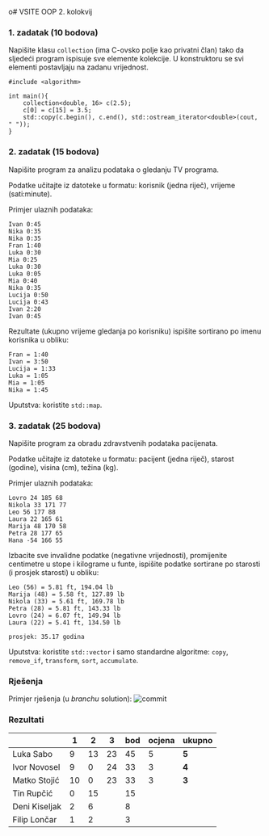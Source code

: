 ﻿o# VSITE OOP 2. kolokvij

### 1. zadatak (10 bodova)

Napišite klasu `collection` (ima C-ovsko polje kao privatni član) tako da sljedeći program ispisuje sve elemente kolekcije. 
U konstruktoru se svi elementi postavljaju na zadanu vrijednost.


```
#include <algorithm>

int main(){
	collection<double, 16> c(2.5);
	c[0] = c[15] = 3.5;
	std::copy(c.begin(), c.end(), std::ostream_iterator<double>(cout, " "));
}
```

### 2. zadatak (15 bodova)

Napišite program za analizu podataka o gledanju TV programa.

Podatke učitajte iz datoteke u formatu: korisnik (jedna riječ), vrijeme (sati:minute).

Primjer ulaznih podataka:

```
Ivan 0:45
Nika 0:35
Nika 0:35
Fran 1:40
Luka 0:30
Mia 0:25
Luka 0:30
Luka 0:05
Mia 0:40
Nika 0:35
Lucija 0:50
Lucija 0:43
Ivan 2:20
Ivan 0:45
```

Rezultate (ukupno vrijeme gledanja po korisniku) ispišite sortirano po imenu korisnika u obliku:

```
Fran = 1:40
Ivan = 3:50
Lucija = 1:33
Luka = 1:05
Mia = 1:05
Nika = 1:45
```

Uputstva: koristite `std::map`.

### 3. zadatak (25 bodova)

Napišite program za obradu zdravstvenih podataka pacijenata.

Podatke učitajte iz datoteke u formatu: pacijent (jedna riječ), 
starost (godine), visina (cm), težina (kg).

Primjer ulaznih podataka:

```
Lovro 24 185 68
Nikola 33 171 77
Leo 56 177 88
Laura 22 165 61
Marija 48 170 58
Petra 28 177 65
Hana -54 166 55
```

Izbacite sve invalidne podatke (negativne vrijednosti), 
promijenite centimetre u stope i kilograme u funte, 
ispišite podatke sortirane po starosti (i prosjek starosti) u obliku: 

```
Leo (56) = 5.81 ft, 194.04 lb
Marija (48) = 5.58 ft, 127.89 lb
Nikola (33) = 5.61 ft, 169.78 lb
Petra (28) = 5.81 ft, 143.33 lb
Lovro (24) = 6.07 ft, 149.94 lb
Laura (22) = 5.41 ft, 134.50 lb

prosjek: 35.17 godina
```

Uputstva: koristite `std::vector` i samo standardne algoritme: `copy`, `remove_if`, `transform`, `sort`, `accumulate`.


### Rješenja

Primjer rješenja (u *branchu* solution):
![commit](../../commit/9b61b76e59778db1310115ceb08ddef5e2b0256a)

### Rezultati

|                         | 1 | 2 | 3 | bod | ocjena | ukupno|
| -----------             | - | - | - | --- | ------ |------ |
| Luka Sabo               | 9 |13 |23 | 45  |   5    | **5** |
| Ivor Novosel            | 9 | 0 |24 | 33  |   3    | **4** |
| Matko Stojić            |10 | 0 |23 | 33  |   3    | **3** |
| Tin Rupčić              | 0 |15 |   | 15  |        |       |
| Deni Kiseljak           | 2 | 6 |   |  8  |        |       |
| Filip Lončar            | 1 | 2 |   |  3  |        |       |

